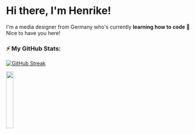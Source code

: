 # Hi there, I'm Henrike! 


I'm a media designer from Germany who's currently **learning how to code** 🌱 Nice to have you here! 

### ⚡️ My GitHub Stats: 
[![GitHub Streak](https://streak-stats.demolab.com/?user=HenrikeStahlhut)](https://git.io/streak-stats)


<img src="https://media.giphy.com/media/1BFEhLo5xIeuzzBm7e/giphy.gif" width=20% height=20%>
